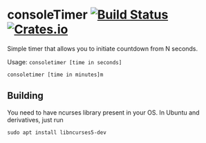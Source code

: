 # consoleTimer [![Build Status](https://travis-ci.org/arthrp/consoleTimer.svg?branch=master)](https://travis-ci.org/arthrp/consoleTimer) [![Crates.io](https://img.shields.io/crates/v/consoletimer.svg)](https://crates.io/crates/consoletimer)

Simple timer that allows you to initiate countdown from N seconds. 

Usage: ```consoletimer [time in seconds]```

```consoletimer [time in minutes]m```

## Building

You need to have ncurses library present in your OS. In Ubuntu and derivatives, just run
```
sudo apt install libncurses5-dev
```
